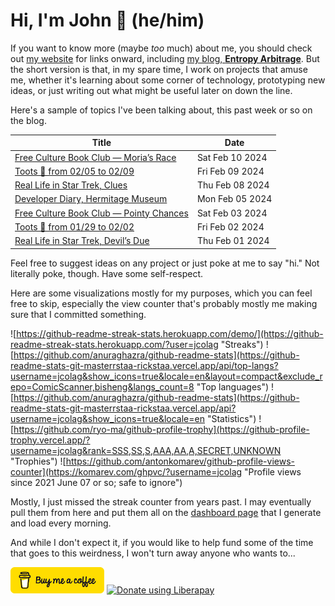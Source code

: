 # Hi, I'm John 👋 (he/him)

If you want to know more (maybe *too* much) about me, you should check out [my website](https://john.colagioia.net/) for links onward, including [my blog, **Entropy Arbitrage**](https://john.colagioia.net/blog).  But the short version is that, in my spare time, I work on projects that amuse me, whether it's learning about some corner of technology, prototyping new ideas, or just writing out what might be useful later on down the line.

Here's a sample of topics I've been talking about, this past week or so on the blog.

|Title|Date|
|-----|-------|
|[Free Culture Book Club — Moria’s Race](https://john.colagioia.net/blog/2024/02/10/morias-race.html)|Sat Feb 10 2024|
|[Toots 🦣 from 02/05 to 02/09](https://john.colagioia.net/blog/2024/02/09/week.html)|Fri Feb 09 2024|
|[Real Life in Star Trek, Clues](https://john.colagioia.net/blog/2024/02/08/clues.html)|Thu Feb 08 2024|
|[Developer Diary, Hermitage Museum](https://john.colagioia.net/blog/2024/02/05/hermitage.html)|Mon Feb 05 2024|
|[Free Culture Book Club — Pointy Chances](https://john.colagioia.net/blog/2024/02/03/pointy-chances.html)|Sat Feb 03 2024|
|[Toots 🦣 from 01/29 to 02/02](https://john.colagioia.net/blog/2024/02/02/week.html)|Fri Feb 02 2024|
|[Real Life in Star Trek, Devil’s Due](https://john.colagioia.net/blog/2024/02/01/devil-s-due.html)|Thu Feb 01 2024|

Feel free to suggest ideas on any project or just poke at me to say "hi." Not literally poke, though. Have some self-respect.

Here are some visualizations mostly for my purposes, which you can feel free to skip, especially the view counter that's probably mostly me making sure that I committed something.

![https://github-readme-streak-stats.herokuapp.com/demo/](https://github-readme-streak-stats.herokuapp.com/?user=jcolag "Streaks")
![https://github.com/anuraghazra/github-readme-stats](https://github-readme-stats-git-masterrstaa-rickstaa.vercel.app/api/top-langs?username=jcolag&show_icons=true&locale=en&layout=compact&exclude_repo=ComicScanner,bisheng&langs_count=8 "Top languages")
![https://github.com/anuraghazra/github-readme-stats](https://github-readme-stats-git-masterrstaa-rickstaa.vercel.app/api?username=jcolag&show_icons=true&locale=en "Statistics")
![https://github.com/ryo-ma/github-profile-trophy](https://github-profile-trophy.vercel.app/?username=jcolag&rank=SSS,SS,S,AAA,AA,A,SECRET,UNKNOWN "Trophies")
![https://github.com/antonkomarev/github-profile-views-counter](https://komarev.com/ghpvc/?username=jcolag "Profile views since 2021 June 07 or so; safe to ignore")

Mostly, I just missed the streak counter from years past.  I may eventually pull them from here and put them all on the [dashboard page](https://github.com/jcolag/dash) that I generate and load every morning.

And while I don't expect it, if you would like to help fund some of the time that goes to this weirdness, I won't turn away anyone who wants to...

[<img src="images/default-yellow.png" alt="Buy Me a Coffee" width="150px"/>](https://www.buymeacoffee.com/jcolag)
<a href="https://liberapay.com/jcolag/donate"><img alt="Donate using Liberapay" src="https://liberapay.com/assets/widgets/donate.svg"></a>
